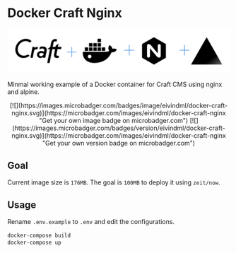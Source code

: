 # Docker Craft Nginx

![](readme-banner.png)

Minmal working example of a Docker container for Craft CMS using nginx and alpine.

<center>[![](https://images.microbadger.com/badges/image/eivindml/docker-craft-nginx.svg)](https://microbadger.com/images/eivindml/docker-craft-nginx "Get your own image badge on microbadger.com")
[![](https://images.microbadger.com/badges/version/eivindml/docker-craft-nginx.svg)](https://microbadger.com/images/eivindml/docker-craft-nginx "Get your own version badge on microbadger.com")</center>


## Goal

Current image size is `176MB`. The goal is `100MB` to deploy it using `zeit/now`.

## Usage

Rename `.env.example` to `.env` and edit the configurations.

```
docker-compose build
docker-compose up
```
